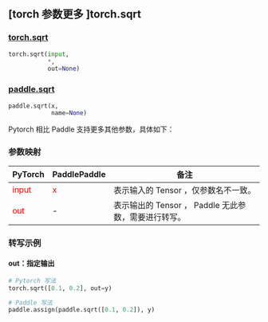 ## [torch 参数更多 ]torch.sqrt
### [torch.sqrt](https://pytorch.org/docs/stable/generated/torch.sqrt.html?highlight=sqrt#torch.sqrt)

```python
torch.sqrt(input,
           *,
           out=None)
```

### [paddle.sqrt](https://www.paddlepaddle.org.cn/documentation/docs/zh/api/paddle/sqrt_cn.html#sqrt)

```python
paddle.sqrt(x,
            name=None)
```

Pytorch 相比 Paddle 支持更多其他参数，具体如下：
### 参数映射
| PyTorch       | PaddlePaddle | 备注                                                   |
| ------------- | ------------ | ------------------------------------------------------ |
| <font color='red'> input </font> | <font color='red'> x </font> | 表示输入的 Tensor ，仅参数名不一致。  |
| <font color='red'> out </font> | -  | 表示输出的 Tensor ， Paddle 无此参数，需要进行转写。    |


### 转写示例
#### out：指定输出
```python
# Pytorch 写法
torch.sqrt([0.1, 0.2], out=y)

# Paddle 写法
paddle.assign(paddle.sqrt([0.1, 0.2]), y)
```

